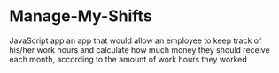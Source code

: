 # Manage-My-Shifts
JavaScript app an app that would allow an employee to keep track of his/her work hours and calculate how much money they should receive each month, according to the amount of work hours they worked
